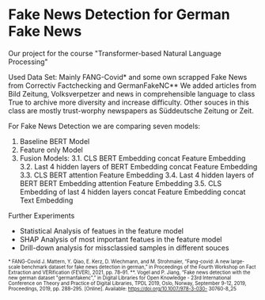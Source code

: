 # Fake News Detection for German Fake News
Our project for the course "Transformer-based Natural Language Processing"

Used Data Set: 
  Mainly FANG-Covid* and some own scrapped Fake News from Correctiv Factchecking and GermanFakeNC**
  We added articles from Bild Zeitung, Volksverpetzer and news in comprehensible language to class True to archive more diversity and increase difficulty. Other souces in this class are mostly trust-worphy newspapers as Süddeutsche Zeitung or Zeit.

For Fake News Detection we are comparing seven models:
1. Baseline BERT Model
2. Feature only Model
3. Fusion Models:
  3.1. CLS BERT Embedding concat Feature Embedding
  3.2. Last 4 hidden layers of BERT Embedding concat Feature Embedding
  3.3. CLS BERT attention Feature Embedding
  3.4. Last 4 hidden layers of BERT BERT Embedding attention Feature Embedding
  3.5. CLS Embedding of last 4 hidden layers concat Feature Embedding concat Text Embedding
  
Further Experiments
- Statistical Analysis of featues in the feature model
- SHAP Analysis of most important featues in the feature model
- Drill-down analysis for missclassied samples in different souces















<sup><sub> * FANG-Covid
J. Mattern, Y. Qiao, E. Kerz, D. Wiechmann, and M. Strohmaier, “Fang-covid: A new large-
scale benchmark dataset for fake news detection in german,” in Proceedings of the Fourth
Workshop on Fact Extraction and VERification (FEVER), 2021, pp. 78–91.
**. Vogel and P. Jiang, “Fake news detection with the new german dataset "germanfakenc",”
in Digital Libraries for Open Knowledge - 23rd International Conference on Theory
and Practice of Digital Libraries, TPDL 2019, Oslo, Norway, September 9-12, 2019,
Proceedings, 2019, pp. 288–295. [Online]. Available: https://doi.org/10.1007/978-3-030-
30760-8_25
</sub></sup>
